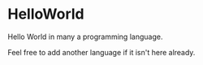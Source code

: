 HelloWorld
==========

Hello World in many a programming language.

Feel free to add another language if it isn't here already.
